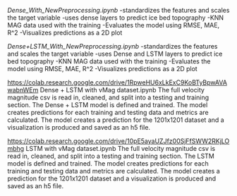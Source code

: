 *Dense_With_NewPreprocessing.ipynb*
-standardizes the features and scales the target variable
-uses dense layers to predict ice bed topography
-KNN MAG data used with the training
-Evaluates the model using RMSE, MAE, R^2
-Visualizes predictions as a 2D plot


*Dense+LSTM_With_NewPreprocessing.ipynb*
-standardizes the features and scales the target variable
-uses Dense and LSTM layers to predict ice bed topography
-KNN MAG data used with the training
-Evaluates the model using RMSE, MAE, R^2
-Visualizes predictions as a 2D plot

https://colab.research.google.com/drive/1RpweHU6xLkExC9KoBTyBpwAVAwabnWEm 
Dense + LSTM with vMag dataset.ipynb
The full velocity magnitude csv is read in, cleaned, and split into a testing and training section. 
The Dense + LSTM model is defined and trained. 
The model creates predictions for each training and testing data and metrics are calculated. 
The model creates a prediction for the 1201x1201 dataset and a visualization is produced and saved as an h5 file. 

https://colab.research.google.com/drive/10pE5ayaUZJfz00SjFfSWW2RKjLOmbhg 
LSTM with vMag dataset.ipynb
The full velocity magnitude csv is read in, cleaned, and split into a testing and training section. 
The LSTM model is defined and trained. 
The model creates predictions for each training and testing data and metrics are calculated. 
The model creates a prediction for the 1201x1201 dataset and a visualization is produced and saved as an h5 file. 


